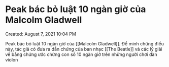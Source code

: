 # Peak bác bỏ luật 10 ngàn giờ của Malcolm Gladwell

Created: August 7, 2021 10:04 PM

Peak bác bỏ luật 10 ngàn giờ của [[Malcolm Gladwell]]. Để minh chứng điều này, tác giả có đưa ra dẫn chứng của ban nhạc [[The Beatle]] và các lý giải về bằng chứng ước chừng con số 10 ngàn giờ trên những người chơi đàn violon